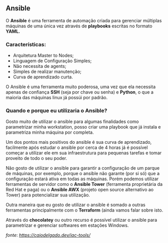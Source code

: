 Ansible
-------

O **Ansible** é uma ferramenta de automação criada para gerenciar múltiplas máquinas de uma única vez através de **playbooks** escritas no formato **YAML.**

### Características:

*   Arquitetura Master to Nodes;
*   Linguagem de Configuração Simples;
*   Não necessita de agents;
*   Simples de realizar manutenção;
*   Curva de aprendizado curta.

O Ansible é uma ferramenta muito poderosa, uma vez que ela necessita apenas de confiança **SSH** (seja por chave ou senha) e **Python**, o que a maioria das máquinas linux já possúi por padrão.


### Quando e porque eu utilizaria o Ansible?

Gosto muito de utilizar o ansible para algumas finalidades como parametrizar minha workstation, posso criar uma playbook que já instala e parametriza minha máquina por completa.

Um dos pontos mais positivos do ansible é sua curva de aprendizado, facilmente após estudar o ansible por cerca de 4 horas já é possível começar a utilizar ele em sua infraestrutura para pequenas tarefas e tomar proveito de todo o seu poder.

Não gosto de utilizar o ansible para garantir a configuração de um parque de máquinas, por exemplo, porque o ansible não garante (por si só) que a configuração estará ativa em todas as máquinas. Porém podemos utilizar ferramentas de servidor como o **Ansible Tower** (ferramenta proprietária da Red Hat e paga) ou o **Ansible AWX** (projeto open source alternativo ao Tower) para potencializar sua utilização.

Outra maneira que eu gosto de utilizar o ansible é somado a outras ferramentas principalmente com o **Terraform** (ainda vamos falar sobre isto.

Através do **chocolatey** ou outro recurso é possível utilizar o ansible para parametrizar e gerenciar softwares em estações Windows.

_fonte_: _https://caiodelgado.dev/iac-tools/_
